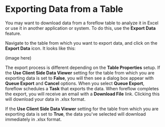 # Exporting Data from a Table
 
You may want to download data from a foreflow table to analyze it in Excel or use it in another application or system.  To do this, use the **Export Data** feature.
 
Navigate to the table from which you want to export data, and click on the **Export Data** icon.  It looks like this:
 
(image here)
 
The export process is different depending on the **Table Properties** setup.  If the **Use Client Side Data Viewer** setting for the table from which you are exporting data is set to **False**, you will then see a dialog box appear with **Queue Export** and **Cancel** options.  When you select **Queue Export**, foreflow schedules a **Task** that exports the data.  When foreflow completes the export, you will receive an email with a **Download File** link.  Clicking this will download your data in .xlsx format.

If the **Use Client Side Data Viewer** setting for the table from which you are exporting data is set to **True**, the data you've selected will download immediately in .xlsx format.
